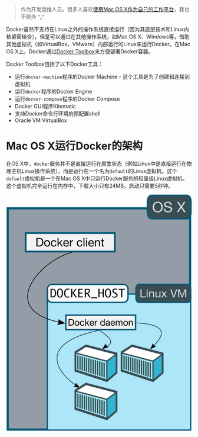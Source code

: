 > 作为开发运维人员，很多人喜欢[使用Mac OS X作为自己的工作平台](../../../../develop/mac/README.md)，我也不例外 ^_^

Docker虽然不支持在Linux之外的操作系统直接运行（因为其底层技术和Linux内核紧密结合），但是可以通过在其他操作系统，如Mac OS X、Windows等，借助其他虚拟机（如VirtualBox，VMware）内部运行的Linux来运行Docker。在Mac OS X上，Docker通过[Docker Toolbox](https://www.docker.com/toolbox)来方便部署Docker容器。

Docker Toolbox包括了以下Docker工具：

* 运行`docker-machine`程序的Docker Machine - 这个工具是为了创建和连接到虚拟机
* 运行`docker`程序的Docker Engine
* 运行`docker-compose`程序的Docker Compose
* Docker GUI程序Kitematic
* 支持Docker命令行环境的预配置shell
* Oracle VM VirtualBox

# Mac OS X运行Docker的架构

在OS X中，`docker`服务并不是直接运行在原生状态（例如Linux中是直接运行在物理主机Linux操作系统），而是运行在一个名为`default`的Linux虚拟机。这个`default`虚拟机是一个在Mac OS X中只运行Docker服务的轻量级Linux虚拟机。这个虚拟机完全运行在内存中，下载大小只有24MB，启动只需要5秒钟。

![OS X中运行Docker](/img/virtual/docker/mac_docker_host.svg)